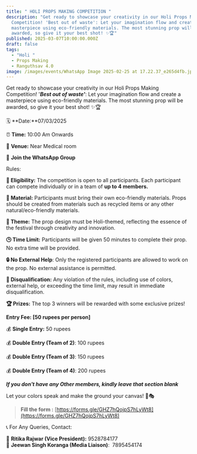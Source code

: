 ```yaml
---
title: " HOLI PROPS MAKING COMPETITION "
description: "Get ready to showcase your creativity in our Holi Props Making
  Competition! 'Best out of waste': Let your imagination flow and create a
  masterpiece using eco-friendly materials. The most stunning prop will be
  awarded, so give it your best shot! ✨🏆"
published: 2025-03-07T10:00:00.000Z
draft: false
tags:
  - "Holi "
  - Props Making
  - Ranguthsav 4.0
image: /images/events/WhatsApp Image 2025-02-25 at 17.22.37_e265d4fb.jpg
---
```

Get ready to showcase your creativity in our Holi Props Making Competition! '**_Best out of waste'_**: Let your imagination flow and create a masterpiece using eco-friendly materials. The most stunning prop will be awarded, so give it your best shot! ✨🏆

🗓 **Date:**07/03/2025

⏰ **Time:** 10:00 Am Onwards

🏢 **Venue:** Near Medical room 

📲 **Join the WhatsApp Group**

Rules:

**🏅 Eligibility:** The competition is open to all participants. Each participant can compete individually or in a team of **up to 4 members.**

**💼 Material:** Participants must bring their own eco-friendly materials. Props should be created from materials such as recycled items or any other natural/eco-friendly materials.

**🌟 Theme:** The prop design must be Holi-themed, reflecting the essence of the festival through creativity and innovation.

**🕒 Time Limit:** Participants will be given 50 minutes to complete their prop. No extra time will be provided.

**🔒 No External Help**: Only the registered participants are allowed to work on the prop. No external assistance is permitted.

**🚫 Disqualification:** Any violation of the rules, including use of colors, external help, or exceeding the time limit, may result in immediate disqualification.

**🏆 Prizes:** The top 3 winners will be rewarded with some exclusive prizes!

**Entry Fee: \[50 rupees per person\]**

💰 **Single Entry:** 50 rupees

💰 **Double Entry (Team of 2)**: 100 rupees

💰 **Double Entry (Team of 3)**: 150 rupees

💰 **Double Entry (Team of 4)**: 200 rupees

**_If you don't have any Other members, kindly leave that section blank_**

Let your colors speak and make the ground your canvas! 🌿🎭

> **Fill the form :** [https://forms.gle/GHZ7hQojpS7hLyWt8](https://forms.gle/GHZ7hQojpS7hLyWt8)

📞 For Any Queries, Contact:

📌 **Ritika Rajwar (Vice President):** 9528784177  
📌 **Jeewan Singh Koranga (Media Liaison)**:  7895454174
